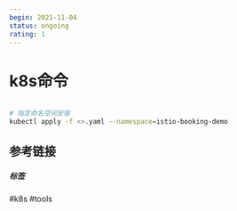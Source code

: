 ```yaml
---
begin: 2021-11-04
status: ongoing
rating: 1
---
```


# k8s命令

```bash
      
# 指定命名空间安装
kubectl apply -f <>.yaml --namespace=istio-booking-demo

```


## 参考链接


##### 标签
#k8s #tools 